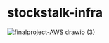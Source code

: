 # stockstalk-infra
![finalproject-AWS drawio (3)](https://github.com/user-attachments/assets/fdc4cd7a-0247-492e-9e24-beb1344a1496)
